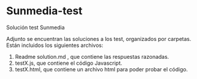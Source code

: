 # Sunmedia-test
Solución test Sunmedia

Adjunto se encuentran las soluciones a los test, organizados por carpetas. Están incluidos los siguientes archivos:

1. Readme solution.md , que contiene las respuestas razonadas.
2. testX.js, que contiene el código Javascript.
3. testX.html, que contiene un archivo html para poder probar el código.
